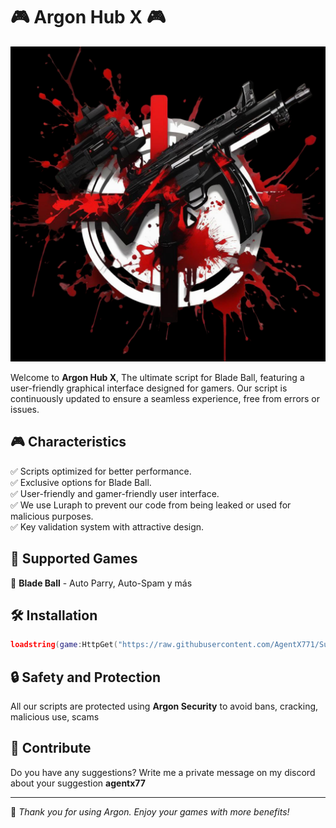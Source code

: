 # 🎮 Argon Hub X 🎮

![Banner](https://raw.githubusercontent.com/AgentX771/ArgonHubX/main/LogoArgon.png)

Welcome to **Argon Hub X**, The ultimate script for Blade Ball, featuring a user-friendly graphical interface designed for gamers. Our script is continuously updated to ensure a seamless experience, free from errors or issues.

## 🎮 Characteristics
✅ Scripts optimized for better performance.  
✅ Exclusive options for Blade Ball.  
✅ User-friendly and gamer-friendly user interface.  
✅ We use Luraph to prevent our code from being leaked or used for malicious purposes.  
✅ Key validation system with attractive design.  

## 📜 Supported Games
🔹 **Blade Ball** - Auto Parry, Auto-Spam y más

## 🛠 Installation
```lua
loadstring(game:HttpGet("https://raw.githubusercontent.com/AgentX771/SubZero/main/SubZero.lua", true))()
```

## 🔒 Safety and Protection
All our scripts are protected using **Argon Security** to avoid bans, cracking, malicious use, scams

## 🌟 Contribute
Do you have any suggestions? Write me a private message on my discord about your suggestion **agentx77**

---
💖 *Thank you for using Argon. Enjoy your games with more benefits!*

